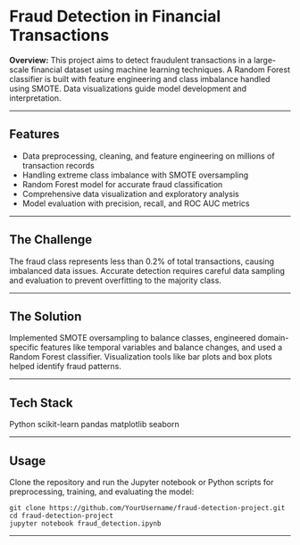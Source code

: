 
<body>

<h1>Fraud Detection in Financial Transactions</h1>
<p><strong>Overview:</strong> This project aims to detect fraudulent transactions in a large-scale financial dataset using machine learning techniques. A Random Forest classifier is built with feature engineering and class imbalance handled using SMOTE. Data visualizations guide model development and interpretation.</p>

<hr />

<h2>Features</h2>
<ul>
  <li>Data preprocessing, cleaning, and feature engineering on millions of transaction records</li>
  <li>Handling extreme class imbalance with SMOTE oversampling</li>
  <li>Random Forest model for accurate fraud classification</li>
  <li>Comprehensive data visualization and exploratory analysis</li>
  <li>Model evaluation with precision, recall, and ROC AUC metrics</li>
</ul>

<hr />

<h2>The Challenge</h2>
<p>The fraud class represents less than 0.2% of total transactions, causing imbalanced data issues. Accurate detection requires careful data sampling and evaluation to prevent overfitting to the majority class.</p>

<hr />

<h2>The Solution</h2>
<p>Implemented SMOTE oversampling to balance classes, engineered domain-specific features like temporal variables and balance changes, and used a Random Forest classifier. Visualization tools like bar plots and box plots helped identify fraud patterns.</p>

<hr />

<h2>Tech Stack</h2>
<span class="badge">Python</span>
<span class="badge">scikit-learn</span>
<span class="badge">pandas</span>
<span class="badge">matplotlib</span>
<span class="badge">seaborn</span>

<hr />

<h2>Usage</h2>
<p>Clone the repository and run the Jupyter notebook or Python scripts for preprocessing, training, and evaluating the model:</p>
<pre><code>git clone https://github.com/YourUsername/fraud-detection-project.git
cd fraud-detection-project
jupyter notebook fraud_detection.ipynb
</code></pre>

<hr />

<!-- <h2>Links</h2>
<ul>
  <li><a href="https://github.com/YourUsername/fraud-detection-project" target="_blank">Project GitHub Repository</a></li>
  <li><a href="https://your-portfolio-url.com" target="_blank">My Portfolio</a></li>
</ul>

<hr />

<p>Feel free to contribute or reach out for questions!</p>

</body>
</html> -->
